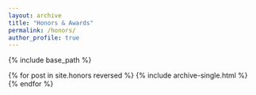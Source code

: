 ```yaml
---
layout: archive
title: "Honors & Awards"
permalink: /honors/
author_profile: true
---
```


{% include base_path %}

{% for post in site.honors reversed %}
  {% include archive-single.html %}
{% endfor %}